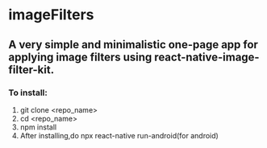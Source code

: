 # imageFilters
## A very simple and minimalistic one-page app for applying image filters using react-native-image-filter-kit.<br>
### To install:<br>
1. git clone <repo_name> <br>
2. cd <repo_name> <br>
3. npm install<br>
4. After installing,do npx react-native run-android(for android)
